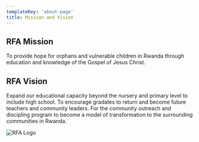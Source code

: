 ```yaml
---
templateKey: 'about-page'
title: Mission and Vision
---
```


## RFA Mission

To provide hope for orphans and vulnerable children in Rwanda through education and knowledge of the Gospel of Jesus Christ.

## RFA Vision

Expand our educational capacity beyond the nursery and primary level to include high school. To encourage gradates to return and become future teachers and community leaders. For the community outreach and discipling program to become a model of transformation to the surrounding communities in Rwanda.

![RFA Logo](/img/cropped-logo.jpg "RFA Logo")
